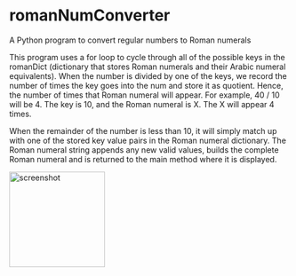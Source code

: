 # romanNumConverter
A Python program to convert regular numbers to Roman numerals

This program uses a for loop to cycle through all of the possible keys in the romanDict (dictionary that stores Roman numerals and their Arabic numeral equivalents). When the number is divided by one of the keys, we record the number of times the key goes into the num and store it as quotient. Hence, the number of times that Roman numeral will appear. For example, 40 / 10 will be 4. The key is 10, and the Roman numeral is X. The X will appear 4 times. 

When the remainder of the number is less than 10, it will simply match up with one of the stored key value pairs in the Roman numeral dictionary. The Roman numeral string appends any new valid values, builds the complete Roman numeral and is returned to the main method where it is displayed.

<img width="172" alt="screenshot" src="https://user-images.githubusercontent.com/25806927/39404373-f8d966f0-4b5f-11e8-9a0d-e1320c3bdd60.png">
